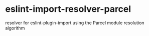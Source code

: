 # eslint-import-resolver-parcel
resolver for eslint-plugin-import using the Parcel module resolution algorithm

